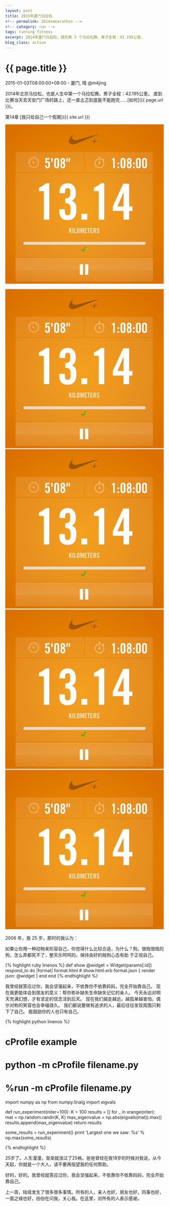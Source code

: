 ```yaml
---
layout: post
title: 2015年厦门马拉松
<!-- permalink: 2014xmmarathon -->
<!-- category: run -->
tags: running fitness
excerpt: 2014年厦门马拉松，我的第 3 个马拉松赛。男子全程：42.195公里。
blog_class: active
---
```


{{ page.title }}
================

<p class="meta">2015-01-03T08:00:00+08:00 - 厦门, 晴 @m4jing</p>

2014年北京马拉松，也是人生中第一个马拉松赛。男子全程：42.195公里。
直到比赛当天去天安门广场的路上，还一直忐忑到底能不能跑完……[如何]({{ page.url }})。

第14章 [我只给自己一个假期]({{ site.url }})

![13.14 Kilometers](/images/13-14-km.jpg)

<img src="/images/13-14-km.jpg" alt="13.14 Kilometers" />
<img src="/images/13-14-km.jpg" class="img-responsive" alt="13.14 Kilometers" />
<img src="/images/13-14-km.jpg" class="img-responsive img-thumbnail" alt="13.14 Kilometers" />
<img src="/images/13-14-km.jpg" class="img-responsive img-circle img-thumbnail" alt="13.14 Kilometers" />

2006 年，我 25 岁，那时的我认为：

如果让你用一种动物来形容自己，你觉得什么比较合适，为什么？狗。很贱很贱的狗，怎么弄都死不了，整天乐呵呵的。保持良好的贱狗心态有助 于正视自己。

{% highlight ruby linenos %}
def show
    @widget = Widget(params[:id])
    respond_to do |format|
        format.html # show.html.erb
        format.json { render json: @widget }
    end
end
{% endhighlight %}

我曾经就答应过你，我会坚强起来，不依靠你不依靠妈妈，完全开始靠自己。 现在我更能体会到朋友的意义：帮你弥补缺失生命缺失记忆的亲人。 今天永远对明天充满幻想，才有坚定的信念活到后天。 现在我们越走越远，越孤单越害怕，偶尔对称的笑容也会幸福很久。 我们都说要做有追求的人，最后往往发现周围只剩下了自己。 能鼓励你的人也只有自己。

{% highlight python linenos %}
# cProfile example
# python -m cProfile filename.py
# %run -m cProfile filename.py

import numpy as np
from numpy.linalg import eigvals

def run_experiment(niter=100):
    K = 100
    results = []
    for _ in xrange(niter):
        mat = np.random.randn(K, K)
        max_eigenvalue = np.abs(eigvals(mat)).max()
        results.append(max_eigenvalue)
    return results

some_results = run_experiment()
print 'Largest one we saw: %s' % np.max(some_results)

{% endhighlight %}

25岁了。人生漫漫，渐渐就涨过了25格。爸爸曾经在我18岁的时候对我说，从今天起，你就是一个大人，请不要再指望我的任何帮助。

好的，好的。我曾经就答应过你，我会坚强起来，不依靠你不依靠妈妈，完全开始靠自己。

上一周，陆续发生了很多很多事情。所有的人，亲人也好，朋友也好，同事也好，一面之缘也好，纷纷在问我，关心我。在这里，对所有的人表示感谢。